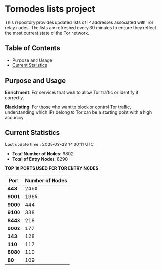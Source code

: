 # Tornodes lists project

This repository provides updated lists of IP addresses associated with Tor relay nodes. The lists are refreshed every 30 minutes to ensure they reflect the most current state of the Tor network.

## Table of Contents

- [Purpose and Usage](#purpose-and-usage)
- [Current Statistics](#current-statistics)


## Purpose and Usage

**Enrichment**: For services that wish to allow Tor traffic or identify it correctly.

**Blacklisting**: For those who want to block or control Tor traffic, understanding which IPs belong to Tor can be a starting point with a high accuracy.

## Current Statistics

Last update time : 2025-03-23 14:30:11 UTC

- **Total Number of Nodes**: 9802
- **Total of Entry Nodes**: 8290

**TOP 10 PORTS USED FOR TOR ENTRY NODES**

| **Port** | **Number of Nodes** |
|------|-----------------|
| **443**   | 2460  |
| **9001**   | 1965  |
| **9000**   | 444  |
| **9100**   | 338  |
| **8443**   | 218  |
| **9002**   | 177  |
| **143**   | 128  |
| **110**   | 117  |
| **8080**   | 110  |
| **80**   | 109  |

